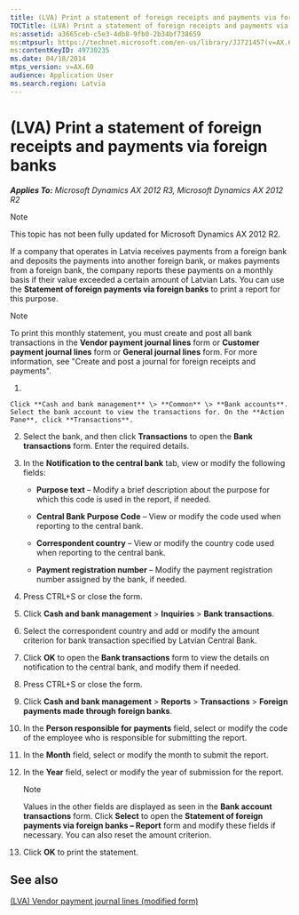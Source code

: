 ```yaml
---
title: (LVA) Print a statement of foreign receipts and payments via foreign banks
TOCTitle: (LVA) Print a statement of foreign receipts and payments via foreign banks
ms:assetid: a3665ceb-c5e3-4db8-9fb0-2b34bf738659
ms:mtpsurl: https://technet.microsoft.com/en-us/library/JJ721457(v=AX.60)
ms:contentKeyID: 49730235
ms.date: 04/18/2014
mtps_version: v=AX.60
audience: Application User
ms.search.region: Latvia
---
```


# (LVA) Print a statement of foreign receipts and payments via foreign banks 


_**Applies To:** Microsoft Dynamics AX 2012 R3, Microsoft Dynamics AX 2012 R2_


> [!NOTE]
> <P>This topic has not been fully updated for Microsoft Dynamics AX 2012 R2.</P>



If a company that operates in Latvia receives payments from a foreign bank and deposits the payments into another foreign bank, or makes payments from a foreign bank, the company reports these payments on a monthly basis if their value exceeded a certain amount of Latvian Lats. You can use the **Statement of foreign payments via foreign banks** to print a report for this purpose.


> [!NOTE]
> <P>To print this monthly statement, you must create and post all bank transactions in the <STRONG>Vendor payment journal lines</STRONG> form or <STRONG>Customer payment journal lines</STRONG> form or <STRONG>General journal lines</STRONG> form. For more information, see "Create and post a journal for foreign receipts and payments".</P>



1.  
    
    Click **Cash and bank management** \> **Common** \> **Bank accounts**. Select the bank account to view the transactions for. On the **Action Pane**, click **Transactions**.

2.  Select the bank, and then click **Transactions** to open the **Bank transactions** form. Enter the required details.

3.  In the **Notification to the central bank** tab, view or modify the following fields:
    
      - **Purpose text** – Modify a brief description about the purpose for which this code is used in the report, if needed.
    
      - **Central Bank Purpose Code** – View or modify the code used when reporting to the central bank.
    
      - **Correspondent country** – View or modify the country code used when reporting to the central bank.
    
      - **Payment registration number** – Modify the payment registration number assigned by the bank, if needed.

4.  Press CTRL+S or close the form.

5.  Click **Cash and bank management** \> **Inquiries** \> **Bank transactions**.

6.  Select the correspondent country and add or modify the amount criterion for bank transaction specified by Latvian Central Bank.

7.  Click **OK** to open the **Bank transactions** form to view the details on notification to the central bank, and modify them if needed.

8.  Press CTRL+S or close the form.

9.  Click **Cash and bank management** \> **Reports** \> **Transactions** \> **Foreign payments made through foreign banks**.

10. In the **Person responsible for payments** field, select or modify the code of the employee who is responsible for submitting the report.

11. In the **Month** field, select or modify the month to submit the report.

12. In the **Year** field, select or modify the year of submission for the report.
    

    > [!NOTE]
    > <P>Values in the other fields are displayed as seen in the <STRONG>Bank account transactions</STRONG> form. Click <STRONG>Select</STRONG> to open the <STRONG>Statement of foreign payments via foreign banks – Report</STRONG> form and modify these fields if necessary. You can also reset the amount criterion.</P>



13. Click **OK** to print the statement.

## See also

[(LVA) Vendor payment journal lines (modified form)](https://technet.microsoft.com/en-us/library/jj721419\(v=ax.60\))

  


